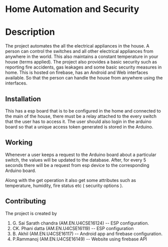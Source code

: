 # Home Automation and Security

# Description

The project automates the all the electrical appliances in the house. A person can control the switches and all other electrical appliances from anywhere in the world. This also maintains a constant temperature in your house (terms applied). The project also provides a basic security such as reporting fire accidents, gas leakages and some basic security measures in home. This is hosted on firebase, has an Android and Web interfaces available. So that the person can handle the house from anywhere using the interfaces.



## Installation

This has a esp board that is to be configured in the home and connected to the main of the house, there must be a relay attached to the every switch that the user has to access it. The user should also login in the arduino board so that a unique access token generated is stored in the Arduino.

## Working

Whenever a user keeps a request to the Arduino board about a particular switch, the values will be updated to the database. After, for every 5 seconds there will be a request from esp device to the corresponding Arduino board. 

Along with the get operation it also get some attributes such as temperature, humidity, fire status etc ( security options ).

## Contributing

The project is created by 
1. G. Sai Sarath chandra (AM.EN.U4CSE16124) -- ESP configuration.
2. CK. Phani datta (AM.EN.U4CSE16119) -- ESP configuration
2. B. Akhil (AM.EN.U4CSE16117) -- Android app and firebase configuration.
3. P.Rammanoj (AM.EN.U4CSE16149) -- Website using firebase API
